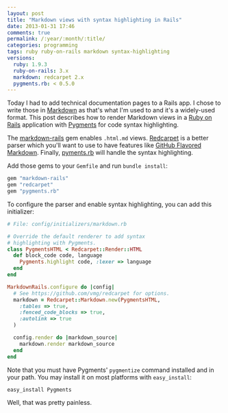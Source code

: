 ```yaml
---
layout: post
title: "Markdown views with syntax highlighting in Rails"
date: 2013-01-31 17:46
comments: true
permalink: /:year/:month/:title/
categories: programming
tags: ruby ruby-on-rails markdown syntax-highlighting
versions:
  ruby: 1.9.3
  ruby-on-rails: 3.x
  markdown: redcarpet 2.x
  pygments.rb: < 0.5.0
---
```


Today I had to add technical documentation pages to a Rails app. I chose to
write those in [Markdown][markdown] as that's what I'm used to and it's a
widely-used format. This post describes how to render Markdown views in a [Ruby
on Rails][ruby-on-rails] application with [Pygments][pygments] for code syntax
highlighting.

<!-- more -->

The [markdown-rails][markdown-rails] gem enables `.html.md` views.
[Redcarpet][redcarpet] is a better parser which you'll want to use to have
features like [GitHub Flavored Markdown][gfm]. Finally,
[pyments.rb][pygments.rb] will handle the syntax highlighting.

Add those gems to your `Gemfile` and run `bundle install`:

```ruby
gem "markdown-rails"
gem "redcarpet"
gem "pygments.rb"
```

To configure the parser and enable syntax highlighting, you can add this
initializer:

```ruby
# File: config/initializers/markdown.rb

# Override the default renderer to add syntax
# highlighting with Pygments.
class PygmentsHTML < Redcarpet::Render::HTML
  def block_code code, language
    Pygments.highlight code, :lexer => language
  end
end

MarkdownRails.configure do |config|
  # See https://github.com/vmg/redcarpet for options.
  markdown = Redcarpet::Markdown.new(PygmentsHTML,
    :tables => true,
    :fenced_code_blocks => true,
    :autolink => true
  )

  config.render do |markdown_source|
    markdown.render markdown_source
  end
end
```

Note that you must have Pygments' `pygmentize` command installed and in your
path. You may install it on most platforms with `easy_install`:

```bash
easy_install Pygments
```

Well, that was pretty painless.

[gfm]: https://github.github.com/gfm/
[markdown]: http://daringfireball.net/projects/markdown/
[markdown-rails]: https://github.com/joliss/markdown-rails
[pygments]: http://pygments.org
[pygments.rb]: https://github.com/tmm1/pygments.rb
[redcarpet]: https://github.com/vmg/redcarpet
[ruby-on-rails]: https://rubyonrails.org
